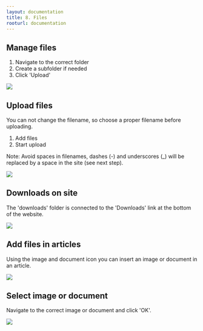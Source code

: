 ```yaml
---
layout: documentation
title: 8. Files
rooturl: documentation
---
```


## Manage files

1. Navigate to the correct folder
2. Create a subfolder if needed
3. Click 'Upload'

![]({{site.url}}/images/documentation/files-admin-files.png)

## Upload files

You can not change the filename, so choose a proper filename before uploading.

1. Add files
2. Start upload

Note: Avoid spaces in filenames, dashes (-) and underscores (_) will be replaced by a space in the site (see next step).

![]({{site.url}}/images/documentation/files-admin-files-upload.png)

## Downloads on site

The 'downloads' folder is connected to the 'Downloads' link at the bottom of the website.

![]({{site.url}}/images/documentation/files-site-files.png)

## Add files in articles

Using the image and document icon you can insert an image or document in an article.

![]({{site.url}}/images/documentation/files-admin-files-insert1.png)

## Select image or document

Navigate to the correct image or document and click 'OK'.

![]({{site.url}}/images/documentation/files-admin-files-insert2.png)
